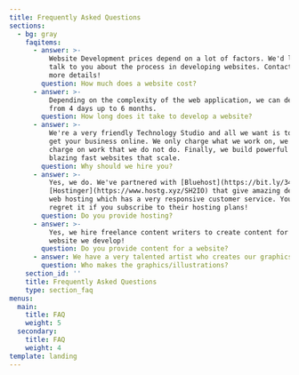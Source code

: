 ```yaml
---
title: Frequently Asked Questions
sections:
  - bg: gray
    faqitems:
      - answer: >-
          Website Development prices depend on a lot of factors. We'd love to
          talk to you about the process in developing websites. Contact us for
          more details!
        question: How much does a website cost?
      - answer: >-
          Depending on the complexity of the web application, we can develop one
          from 4 days up to 6 months.
        question: How long does it take to develop a website?
      - answer: >-
          We're a very friendly Technology Studio and all we want is to help you
          get your business online. We only charge what we work on, we do not
          charge on work that we do not do. Finally, we build powerful and
          blazing fast websites that scale.
        question: Why should we hire you?
      - answer: >-
          Yes, we do. We've partnered with [Bluehost](https://bit.ly/34Cvn94) &
          [Hostinger](https://www.hostg.xyz/SH2IO) that give amazing deals on
          web hosting which has a very responsive customer service. You won't
          regret it if you subscribe to their hosting plans!
        question: Do you provide hosting?
      - answer: >-
          Yes, we hire freelance content writers to create content for each
          website we develop!
        question: Do you provide content for a website?
      - answer: We have a very talented artist who creates our graphics/illustrations.
        question: Who makes the graphics/illustrations?
    section_id: ''
    title: Frequently Asked Questions
    type: section_faq
menus:
  main:
    title: FAQ
    weight: 5
  secondary:
    title: FAQ
    weight: 4
template: landing
---
```


